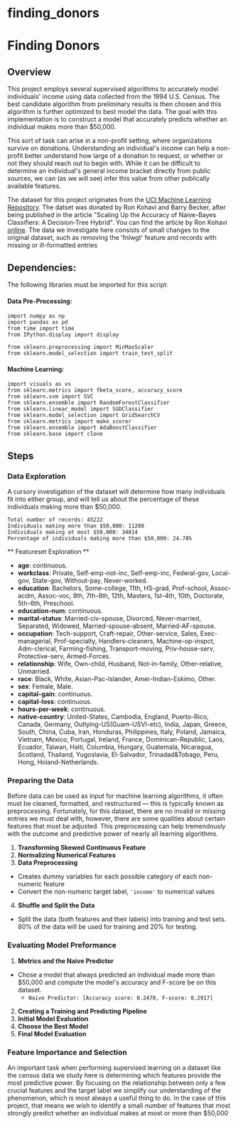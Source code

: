 # finding_donors

# Finding Donors

## Overview
This project employs several supervised algorithms to accurately model individuals' income using data collected from the 1994 U.S. Census. The best candidate algorithm from preliminary results is then chosen and this algorithm is further optimized to best model the data. The goal with this implementation is to construct a model that accurately predicts whether an individual makes more than $50,000.

This sort of task can arise in a non-profit setting, where organizations survive on donations. Understanding an individual's income can help a non-profit better understand how large of a donation to request, or whether or not they should reach out to begin with. While it can be difficult to determine an individual's general income bracket directly from public sources, we can (as we will see) infer this value from other publically available features.

The dataset for this project originates from the [UCI Machine Learning Repository](https://archive.ics.uci.edu/ml/datasets/Census+Income). The datset was donated by Ron Kohavi and Barry Becker, after being published in the article "Scaling Up the Accuracy of Naive-Bayes Classifiers: A Decision-Tree Hybrid". You can find the article by Ron Kohavi [online](https://www.aaai.org/Papers/KDD/1996/KDD96-033.pdf). The data we investigate here consists of small changes to the original dataset, such as removing the 'fnlwgt' feature and records with missing or ill-formatted entries

## Dependencies:
The following libraries must be imported for this script:
#### Data Pre-Processing:
```
import numpy as np
import pandas as pd
from time import time
from IPython.display import display

from sklearn.preprocessing import MinMaxScaler
from sklearn.model_selection import train_test_split
```
#### Machine Learning:
```
import visuals as vs
from sklearn.metrics import fbeta_score, accuracy_score
from sklearn.svm import SVC
from sklearn.ensemble import RandomForestClassifier
from sklearn.linear_model import SGDClassifier
from sklearn.model_selection import GridSearchCV
from sklearn.metrics import make_scorer
from sklearn.ensemble import AdaBoostClassifier
from sklearn.base import clone
```

## Steps

### Data Exploration
A cursory investigation of the dataset will determine how many individuals fit into either group, and will tell us about the percentage of these individuals making more than $50,000.
```
Total number of records: 45222
Individuals making more than $50,000: 11208
Individuals making at most $50,000: 34014
Percentage of individuals making more than $50,000: 24.78%
```
** Featureset Exploration **

* **age**: continuous. 
* **workclass**: Private, Self-emp-not-inc, Self-emp-inc, Federal-gov, Local-gov, State-gov, Without-pay, Never-worked. 
* **education**: Bachelors, Some-college, 11th, HS-grad, Prof-school, Assoc-acdm, Assoc-voc, 9th, 7th-8th, 12th, Masters, 1st-4th, 10th, Doctorate, 5th-6th, Preschool. 
* **education-num**: continuous. 
* **marital-status**: Married-civ-spouse, Divorced, Never-married, Separated, Widowed, Married-spouse-absent, Married-AF-spouse. 
* **occupation**: Tech-support, Craft-repair, Other-service, Sales, Exec-managerial, Prof-specialty, Handlers-cleaners, Machine-op-inspct, Adm-clerical, Farming-fishing, Transport-moving, Priv-house-serv, Protective-serv, Armed-Forces. 
* **relationship**: Wife, Own-child, Husband, Not-in-family, Other-relative, Unmarried. 
* **race**: Black, White, Asian-Pac-Islander, Amer-Indian-Eskimo, Other. 
* **sex**: Female, Male. 
* **capital-gain**: continuous. 
* **capital-loss**: continuous. 
* **hours-per-week**: continuous. 
* **native-country**: United-States, Cambodia, England, Puerto-Rico, Canada, Germany, Outlying-US(Guam-USVI-etc), India, Japan, Greece, South, China, Cuba, Iran, Honduras, Philippines, Italy, Poland, Jamaica, Vietnam, Mexico, Portugal, Ireland, France, Dominican-Republic, Laos, Ecuador, Taiwan, Haiti, Columbia, Hungary, Guatemala, Nicaragua, Scotland, Thailand, Yugoslavia, El-Salvador, Trinadad&Tobago, Peru, Hong, Holand-Netherlands.

### Preparing the Data
Before data can be used as input for machine learning algorithms, it often must be cleaned, formatted, and restructured — this is typically known as preprocessing. Fortunately, for this dataset, there are no invalid or missing entries we must deal with, however, there are some qualities about certain features that must be adjusted. This preprocessing can help tremendously with the outcome and predictive power of nearly all learning algorithms.
1. **Transforming Skewed Continuous Feature**
2. **Normalizing Numerical Features**
3. **Data Preprocessing**
  - Creates dummy variables for each possible category of each non-numeric feature
  - Convert the non-numeric target label, `'income'` to numerical values
4. **Shuffle and Split the Data**
  - Split the data (both features and their labels) into training and test sets. 80% of the data will be used for training and 20% for testing.

### Evaluating Model Preformance
1. **Metrics and the Naive Predictor**
  - Chose a model that always predicted an individual made more than $50,000 and compute the model's accuracy and F-score be on this dataset.
    - `Naive Predictor: [Accuracy score: 0.2478, F-score: 0.2917]`
2. **Creating a Training and Predicting Pipeline**
3. **Initial Model Evaluation**
4. **Choose the Best Model**
5. **Final Model Evaluation**

### Feature Importance and Selection
An important task when performing supervised learning on a dataset like the census data we study here is determining which features provide the most predictive power. By focusing on the relationship between only a few crucial features and the target label we simplify our understanding of the phenomenon, which is most always a useful thing to do. In the case of this project, that means we wish to identify a small number of features that most strongly predict whether an individual makes at most or more than $50,000
